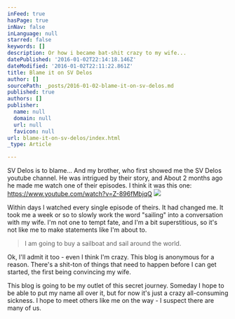 ```yaml
---
inFeed: true
hasPage: true
inNav: false
inLanguage: null
starred: false
keywords: []
description: Or how i became bat-shit crazy to my wife...
datePublished: '2016-01-02T22:14:18.146Z'
dateModified: '2016-01-02T22:11:22.861Z'
title: Blame it on SV Delos
author: []
sourcePath: _posts/2016-01-02-blame-it-on-sv-delos.md
published: true
authors: []
publisher:
  name: null
  domain: null
  url: null
  favicon: null
url: blame-it-on-sv-delos/index.html
_type: Article

---
```

SV Delos is to blame...  And my brother, who first showed me the SV Delos youtube channel.  He was intrigued by their story, and About 2 months ago he made me watch one of their episodes.  I think it was this one: https://www.youtube.com/watch?v=Z-896fMbjqQ
![](https://the-grid-user-content.s3-us-west-2.amazonaws.com/c4eb6f8c-5348-4555-8e4d-d484b61eacfc.png)

Within days I watched every single episode of theirs.  It had changed me.  It took me a week or so to slowly work the word "sailing" into a conversation with my wife.  I'm not one to tempt fate, and I'm a bit superstitious, so it's not like me to make statements like I'm about to.

> I am going to buy a sailboat and sail around the world.

Ok, I'll admit it too - even I think I'm crazy.  This blog is anonymous for a reason.  There's a shit-ton of things that need to happen before I can get started, the first being convincing my wife.

This blog is going to be my outlet of this secret journey.  Someday I hope to be able to put my name all over it, but for now it's just a crazy all-consuming sickness.  I hope to meet others like me on the way - I suspect there are many of us.